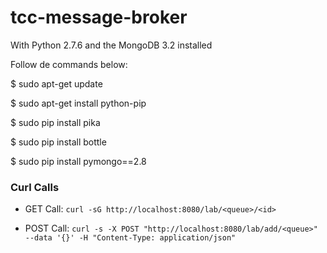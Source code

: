 # tcc-message-broker

With Python 2.7.6 and the MongoDB 3.2 installed

Follow de commands below: 

$ sudo apt-get update

$ sudo apt-get install python-pip

$ sudo pip install pika

$ sudo pip install bottle

$ sudo pip install pymongo==2.8

### Curl Calls

- GET Call: `curl -sG http://localhost:8080/lab/<queue>/<id>`

- POST Call: `curl -s -X POST "http://localhost:8080/lab/add/<queue>" --data '{}' -H "Content-Type: application/json"`
